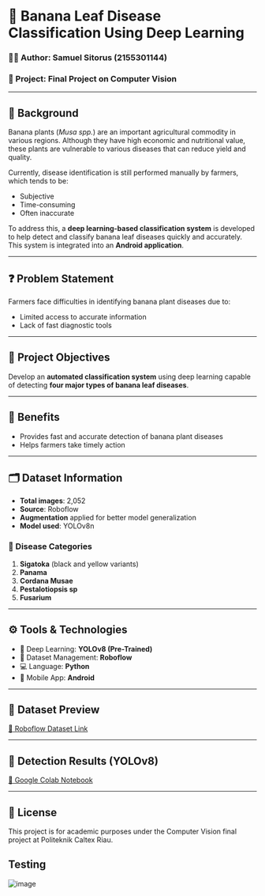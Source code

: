 # 🍌 Banana Leaf Disease Classification Using Deep Learning

### 👨‍💻 Author: Samuel Sitorus (2155301144)  
### 📁 Project: Final Project on Computer Vision

---

## 🌿 Background

Banana plants (*Musa spp.*) are an important agricultural commodity in various regions. Although they have high economic and nutritional value, these plants are vulnerable to various diseases that can reduce yield and quality.

Currently, disease identification is still performed manually by farmers, which tends to be:

- Subjective  
- Time-consuming  
- Often inaccurate  

To address this, a **deep learning-based classification system** is developed to help detect and classify banana leaf diseases quickly and accurately. This system is integrated into an **Android application**.

---

## ❓ Problem Statement

Farmers face difficulties in identifying banana plant diseases due to:

- Limited access to accurate information  
- Lack of fast diagnostic tools  

---

## 🎯 Project Objectives

Develop an **automated classification system** using deep learning capable of detecting **four major types of banana leaf diseases**.

---

## 🎁 Benefits

- Provides fast and accurate detection of banana plant diseases  
- Helps farmers take timely action  

---

## 🗂️ Dataset Information

- **Total images**: 2,052  
- **Source**: Roboflow  
- **Augmentation** applied for better model generalization  
- **Model used**: YOLOv8n

### 🍃 Disease Categories

1. **Sigatoka** (black and yellow variants)  
2. **Panama**  
3. **Cordana Musae**  
4. **Pestalotiopsis sp**
5. **Fusarium** 

---

## ⚙️ Tools & Technologies

- 🧠 Deep Learning: **YOLOv8 (Pre-Trained)**  
- 🧰 Dataset Management: **Roboflow**  
- 💻 Language: **Python**  
- 📱 Mobile App: **Android**  

---

## 📸 Dataset Preview

[🔗 Roboflow Dataset Link](https://universe.roboflow.com/bananalyze/bananalyze/browse?queryText=class%3AFusarium+sort%3Aoldest&pageSize=50&startingIndex=0&browseQuery=true)

---

## 🧪 Detection Results (YOLOv8)

[🔗 Google Colab Notebook](https://colab.research.google.com/drive/1wF8zlaBfKFcMH2kM72jkHErUiKqgJTiJ?usp=sharing)

---

## 📌 License

This project is for academic purposes under the Computer Vision final project at Politeknik Caltex Riau.


## Testing
![image](https://github.com/user-attachments/assets/6ba805ce-0c3c-4f33-b1dd-42abf7d53087)
